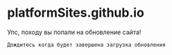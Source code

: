 # platformSites.github.io
Упс, походу вы попали на обновление сайта!
```
Дождитесь когда будет завершена загрузка обновления
```
